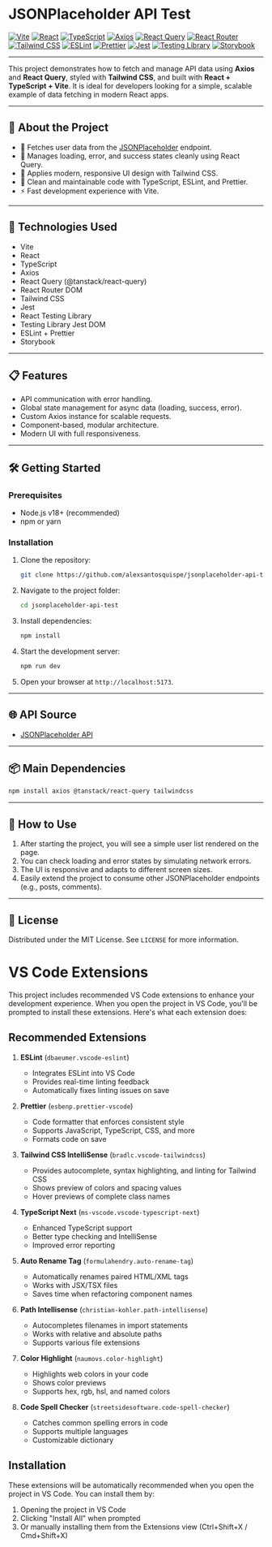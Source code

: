 # JSONPlaceholder API Test

[![Vite](https://img.shields.io/badge/Vite-646CFF?style=for-the-badge&logo=vite&logoColor=white)](https://vitejs.dev/)
[![React](https://img.shields.io/badge/React-20232A?style=for-the-badge&logo=react&logoColor=61DAFB)](https://react.dev/)
[![TypeScript](https://img.shields.io/badge/TypeScript-3178C6?style=for-the-badge&logo=typescript&logoColor=white)](https://www.typescriptlang.org/)
[![Axios](https://img.shields.io/badge/Axios-5A29E4?style=for-the-badge&logo=axios&logoColor=white)](https://axios-http.com/)
[![React Query](https://img.shields.io/badge/React_Query-FF4154?style=for-the-badge&logo=react-query&logoColor=white)](https://tanstack.com/query/latest)
[![React Router](https://img.shields.io/badge/React_Router-CA4245?style=for-the-badge&logo=react-router&logoColor=white)](https://reactrouter.com/)
[![Tailwind CSS](https://img.shields.io/badge/TailwindCSS-06B6D4?style=for-the-badge&logo=tailwindcss&logoColor=white)](https://tailwindcss.com/)
[![ESLint](https://img.shields.io/badge/ESLint-4B32C3?style=for-the-badge&logo=eslint&logoColor=white)](https://eslint.org/)
[![Prettier](https://img.shields.io/badge/Prettier-F7B93E?style=for-the-badge&logo=prettier&logoColor=black)](https://prettier.io/)
[![Jest](https://img.shields.io/badge/Jest-C21325?style=for-the-badge&logo=jest&logoColor=white)](https://jestjs.io/)
[![Testing Library](https://img.shields.io/badge/Testing_Library-E33332?style=for-the-badge&logo=testing-library&logoColor=white)](https://testing-library.com/)
[![Storybook](https://img.shields.io/badge/Storybook-FF4785?style=for-the-badge&logo=storybook&logoColor=white)](https://storybook.js.org/)

---

This project demonstrates how to fetch and manage API data using **Axios** and **React Query**, styled with **Tailwind CSS**, and built with **React + TypeScript + Vite**.
It is ideal for developers looking for a simple, scalable example of data fetching in modern React apps.

---

## 📖 About the Project

- 📡 Fetches user data from the [JSONPlaceholder](https://jsonplaceholder.typicode.com/users) endpoint.
- 🔄 Manages loading, error, and success states cleanly using React Query.
- 🎨 Applies modern, responsive UI design with Tailwind CSS.
- 🧹 Clean and maintainable code with TypeScript, ESLint, and Prettier.
- ⚡ Fast development experience with Vite.

---

## 🚀 Technologies Used

- Vite
- React
- TypeScript
- Axios
- React Query (@tanstack/react-query)
- React Router DOM
- Tailwind CSS
- Jest
- React Testing Library
- Testing Library Jest DOM
- ESLint + Prettier
- Storybook

---

## 📋 Features

- API communication with error handling.
- Global state management for async data (loading, success, error).
- Custom Axios instance for scalable requests.
- Component-based, modular architecture.
- Modern UI with full responsiveness.

---

## 🛠️ Getting Started

### Prerequisites

- Node.js v18+ (recommended)
- npm or yarn

### Installation

1. Clone the repository:
   ```bash
   git clone https://github.com/alexsantosquispe/jsonplaceholder-api-test.git
   ```
2. Navigate to the project folder:
   ```bash
   cd jsonplaceholder-api-test
   ```
3. Install dependencies:
   ```bash
   npm install
   ```
4. Start the development server:
   ```bash
   npm run dev
   ```
5. Open your browser at `http://localhost:5173`.

---

## 🌐 API Source

- [JSONPlaceholder API](https://jsonplaceholder.typicode.com/)

---

## 📦 Main Dependencies

```bash
npm install axios @tanstack/react-query tailwindcss
```

---

## 🧪 How to Use

1. After starting the project, you will see a simple user list rendered on the page.
2. You can check loading and error states by simulating network errors.
3. The UI is responsive and adapts to different screen sizes.
4. Easily extend the project to consume other JSONPlaceholder endpoints (e.g., posts, comments).

---

## 📄 License

Distributed under the MIT License. See `LICENSE` for more information.

# VS Code Extensions

This project includes recommended VS Code extensions to enhance your development experience. When you open the project in VS Code, you'll be prompted to install these extensions. Here's what each extension does:

## Recommended Extensions

1. **ESLint** (`dbaeumer.vscode-eslint`)

   - Integrates ESLint into VS Code
   - Provides real-time linting feedback
   - Automatically fixes linting issues on save

2. **Prettier** (`esbenp.prettier-vscode`)

   - Code formatter that enforces consistent style
   - Supports JavaScript, TypeScript, CSS, and more
   - Formats code on save

3. **Tailwind CSS IntelliSense** (`bradlc.vscode-tailwindcss`)

   - Provides autocomplete, syntax highlighting, and linting for Tailwind CSS
   - Shows preview of colors and spacing values
   - Hover previews of complete class names

4. **TypeScript Next** (`ms-vscode.vscode-typescript-next`)

   - Enhanced TypeScript support
   - Better type checking and IntelliSense
   - Improved error reporting

5. **Auto Rename Tag** (`formulahendry.auto-rename-tag`)

   - Automatically renames paired HTML/XML tags
   - Works with JSX/TSX files
   - Saves time when refactoring component names

6. **Path Intellisense** (`christian-kohler.path-intellisense`)

   - Autocompletes filenames in import statements
   - Works with relative and absolute paths
   - Supports various file extensions

7. **Color Highlight** (`naumovs.color-highlight`)

   - Highlights web colors in your code
   - Shows color previews
   - Supports hex, rgb, hsl, and named colors

8. **Code Spell Checker** (`streetsidesoftware.code-spell-checker`)
   - Catches common spelling errors in code
   - Supports multiple languages
   - Customizable dictionary

## Installation

These extensions will be automatically recommended when you open the project in VS Code. You can install them by:

1. Opening the project in VS Code
2. Clicking "Install All" when prompted
3. Or manually installing them from the Extensions view (Ctrl+Shift+X / Cmd+Shift+X)
